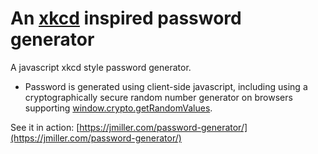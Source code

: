 An [xkcd][] inspired password generator
=======================

A javascript xkcd style password generator.
* Password is generated using client-side javascript, including using a cryptographically secure random number generator on browsers supporting [window.crypto.getRandomValues](https://developer.mozilla.org/en-US/docs/Web/API/window.crypto.getRandomValues).

See it in action: [https://jmiller.com/password-generator/](https://jmiller.com/password-generator/)

[xkcd]: https://xkcd.com/936/
